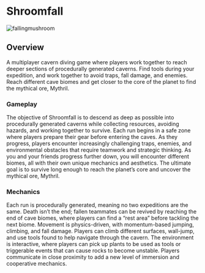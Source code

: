 # Shroomfall

![fallingmushroom](https://github.com/user-attachments/assets/4c1bfe19-313b-4e53-8153-35881fd8e230)

## Overview
A multiplayer cavern diving game where players work together to reach deeper sections of procedurally generated caverns.
Find tools during your expedition, and work together to avoid traps, fall damage, and enemies.
Reach different cave biomes and get closer to the core of the planet to find the mythical ore, Mythril.

### Gameplay
The objective of Shroomfall is to descend as deep as possible into procedurally generated caverns while collecting resources, avoiding hazards, and working together to survive. Each run begins in a safe zone where players prepare their gear before entering the caves. As they progress, players encounter increasingly challenging traps, enemies, and environmental obstacles that require teamwork and strategic thinking. As you and your friends progress further down, you will encounter different biomes, all with their own unique mechanics and aesthetics. The ultimate goal is to survive long enough to reach the planet’s core and uncover the mythical ore, Mythril.

### Mechanics
Each run is procedurally generated, meaning no two expeditions are the same. Death isn’t the end; fallen teammates can be revived by reaching the end of cave biomes, where players can find a “rest area”  before tackling the next biome. Movement is physics-driven, with momentum-based jumping, climbing, and fall damage. Players can climb different surfaces, wall-jump, and use tools found to help navigate through the cavern. The environment is interactive, where players can pick up plants to be used as tools or triggerable events that can cause rocks to become unstable. Players communicate in close proximity to add a new level of immersion and cooperative mechanics.
